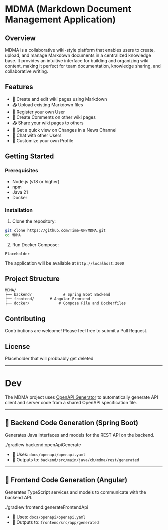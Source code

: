 # MDMA (Markdown Document Management Application)

## Overview
MDMA is a collaborative wiki-style platform that enables users to create, upload, and manage Markdown documents in a centralized knowledge base. It provides an intuitive interface for building and organizing wiki content, making it perfect for team documentation, knowledge sharing, and collaborative writing.

## Features
- 📝 Create and edit wiki pages using Markdown
- 📤 Upload existing Markdown files
- 👤 Register your own User 
- 💬 Create Comments on other wiki pages
- 📤 Share your wiki pages to others
- 🔔 Get a quick view on Changes in a News Channel
- 💬 Chat with other Users
- 🎨 Customize your own Profile

## Getting Started

### Prerequisites
- Node.js (v18 or higher)
- npm
- Java 21
- Docker

### Installation
1. Clone the repository:
```bash
git clone https://github.com/Time-0N/MDMA.git
cd MDMA
```

2. Run Docker Compose:
```
Placeholder
```

The application will be available at `http://localhost:3000`

## Project Structure
```
MDMA/
├── backend/              # Spring Boot Backend
├── frontend/       # Angular Frontend
├── docker/             # Compose File and Dockerfiles
```

## Contributing 
Contributions are welcome! Please feel free to submit a Pull Request.

## License
Placeholder that will probbably get deleted

---

# Dev

The MDMA project uses [OpenAPI Generator](https://openapi-generator.tech/) to automatically generate API client and server code from a shared OpenAPI specification file.

---

## 🧪 Backend Code Generation (Spring Boot)

Generates Java interfaces and models for the REST API on the backend.

./gradlew backend:openApiGenerate

- 📄 Uses: `docs/openapi/openapi.yaml`
- 📁 Outputs to: `backend/src/main/java/ch/mdma/rest/generated`

---

## 🧩 Frontend Code Generation (Angular)

Generates TypeScript services and models to communicate with the backend API.

./gradlew frontend:generateFrontendApi

- 📄 Uses: `docs/openapi/openapi.yaml`
- 📁 Outputs to: `frontend/src/app/generated`